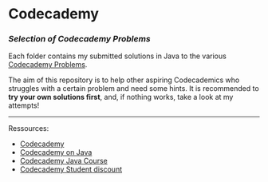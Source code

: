 # Codecademy
### *Selection of Codecademy Problems*

Each folder contains my submitted solutions in Java to the various [Codecademy Problems](https://www.codecademy.com).

The aim of this repository is to help other aspiring Codecademics who struggles with a certain problem and need some hints. 
It is recommended to **try your own solutions first**, and, if nothing works, take a look at my attempts! 

---
Ressources: 
- [Codecademy](https://www.codecademy.com)
- [Codecademy on Java](https://www.codecademy.com/resources/docs/java)
- [Codecademy Java Course](https://www.codecademy.com/catalog/language/java)
- [Codecademy Student discount](https://www.codecademy.com/student-center)